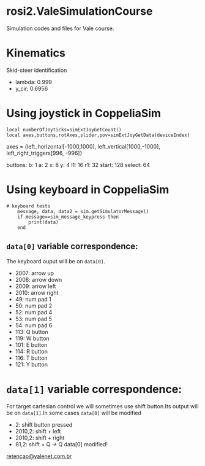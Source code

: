 # rosi2.ValeSimulationCourse
Simulation codes and files for Vale course.

# Kinematics

Skid-steer identification
- lambda: 0.999
- y_cir: 0.6956

# Using joystick in CoppeliaSim

```
local numberOfJoyticks=simExtJoyGetCount()
local axes,buttons,rotAxes,slider,pov=simExtJoyGetData(deviceIndex)
```

axes = {left_horizontal[-1000,1000], left_vertical[1000,-1000], left_right_triggers[996, -996]}

buttons:
	b: 1
	a: 2
	x: 8
	y: 4
	l1: 16
	r1: 32
	start: 128
	select: 64

# Using keyboard in CoppeliaSim

```
# keyboard tests
    message, data, data2 = sim.getSimulatorMessage()
    if message==sim_message_keypress then
        print(data)
    end
```

## `data[0]` variable correspondence:

The keyboard ouput will be on `data[0]`.

- 2007: arrow up
- 2008: arrow down
- 2009: arrow left
- 2010: arrow right
- 49: num pad 1
- 50: num pad 2
- 52: num pad 4
- 53: num pad 5
- 54: num pad 6
- 113: Q button
- 119: W button
- 101: E button
- 114: R button
- 116: T button
- 121: Y button

# `data[1]` variable correspondence:
For target cartesian control we will sometimes use shift button.Its output will be on `data[1]`.In some cases `data[0]` will be modified

- 2: shift button pressed
- 2010,2: shift + left
- 2010,2: shift + right
- 81,2: shift + Q -> Q data[0] modified!







retencao@valenet.com.br

